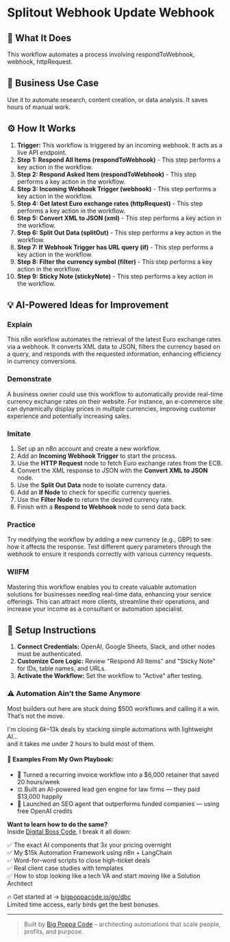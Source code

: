 # Splitout Webhook Update Webhook

## 🚀 What It Does
This workflow automates a process involving respondToWebhook, webhook, httpRequest.

## 💼 Business Use Case
Use it to automate research, content creation, or data analysis. It saves hours of manual work.

## ⚙️ How It Works
1.  **Trigger:** This workflow is triggered by an incoming webhook. It acts as a live API endpoint.
2. **Step 1: Respond All Items (respondToWebhook)** - This step performs a key action in the workflow.
3. **Step 2: Respond Asked Item (respondToWebhook)** - This step performs a key action in the workflow.
4. **Step 3: Incoming Webhook Trigger (webhook)** - This step performs a key action in the workflow.
5. **Step 4: Get latest Euro exchange rates (httpRequest)** - This step performs a key action in the workflow.
6. **Step 5: Convert XML to JSON (xml)** - This step performs a key action in the workflow.
7. **Step 6: Split Out Data (splitOut)** - This step performs a key action in the workflow.
8. **Step 7: If Webhook Trigger has URL query (if)** - This step performs a key action in the workflow.
9. **Step 8: Filter the currency symbol (filter)** - This step performs a key action in the workflow.
10. **Step 9: Sticky Note (stickyNote)** - This step performs a key action in the workflow.

## 💡 AI-Powered Ideas for Improvement
### Explain
This n8n workflow automates the retrieval of the latest Euro exchange rates via a webhook. It converts XML data to JSON, filters the currency based on a query, and responds with the requested information, enhancing efficiency in currency conversions.

### Demonstrate
A business owner could use this workflow to automatically provide real-time currency exchange rates on their website. For instance, an e-commerce site can dynamically display prices in multiple currencies, improving customer experience and potentially increasing sales.

### Imitate
1. Set up an n8n account and create a new workflow.
2. Add an **Incoming Webhook Trigger** to start the process.
3. Use the **HTTP Request** node to fetch Euro exchange rates from the ECB.
4. Convert the XML response to JSON with the **Convert XML to JSON** node.
5. Use the **Split Out Data** node to isolate currency data.
6. Add an **If Node** to check for specific currency queries.
7. Use the **Filter Node** to return the desired currency rate.
8. Finish with a **Respond to Webhook** node to send data back.

### Practice
Try modifying the workflow by adding a new currency (e.g., GBP) to see how it affects the response. Test different query parameters through the webhook to ensure it responds correctly with various currency requests.

### WIIFM
Mastering this workflow enables you to create valuable automation solutions for businesses needing real-time data, enhancing your service offerings. This can attract more clients, streamline their operations, and increase your income as a consultant or automation specialist.

## 🔧 Setup Instructions
1. **Connect Credentials:** OpenAI, Google Sheets, Slack, and other nodes must be authenticated.
2. **Customize Core Logic:** Review "Respond All Items" and "Sticky Note" for IDs, table names, and URLs.
3. **Activate the Workflow:** Set the workflow to "Active" after testing.

### ⚠️ Automation Ain’t the Same Anymore

Most builders out here are stuck doing $500 workflows and calling it a win.  
That’s not the move.  

I'm closing $6k–$13k deals by stacking simple automations with lightweight AI...  
and it takes me under 2 hours to build most of them.

#### 🧠 Examples From My Own Playbook:
- 🔁 Turned a recurring invoice workflow into a $6,000 retainer that saved 20 hours/week  
- ⚖️ Built an AI-powered lead gen engine for law firms — they paid $13,000 happily  
- 🚀 Launched an SEO agent that outperforms funded companies — using free OpenAI credits  

**Want to learn how to do the same?**  
Inside [Digital Boss Code](https://bigpoppacode.io/go/dbc), I break it all down:

✅ The exact AI components that 3x your pricing overnight  
✅ My $15k Automation Framework using n8n + LangChain  
✅ Word-for-word scripts to close high-ticket deals  
✅ Real client case studies with templates  
✅ How to stop looking like a tech VA and start moving like a Solution Architect  

🔥 Get started at → [bigpoppacode.io/go/dbc](https://bigpoppacode.io/go/dbc)  
Limited time access, early birds get the best bonuses.

---
> Built by [Big Poppa Code](https://bigpoppacode.io) – architecting automations that scale people, profits, and purpose.
